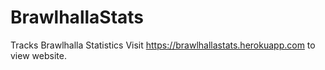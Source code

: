 # BrawlhallaStats
Tracks Brawlhalla Statistics
Visit https://brawlhallastats.herokuapp.com to view website.
